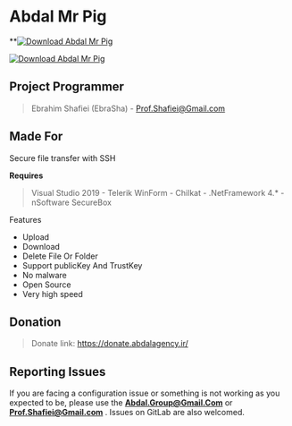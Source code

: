 # Abdal Mr Pig
**[![Download Abdal Mr Pig](https://img.shields.io/sourceforge/dt/abdal-mr-pig.svg)](https://sourceforge.net/projects/abdal-mr-pig/files/latest/download)

[![Download Abdal Mr Pig](https://a.fsdn.com/con/app/sf-download-button)](https://sourceforge.net/projects/abdal-mr-pig/files/latest/download)
## Project Programmer
> Ebrahim Shafiei (EbraSha) - Prof.Shafiei@Gmail.com

## Made For

Secure file transfer with SSH


**Requires**
> Visual Studio 2019 - Telerik WinForm - Chilkat - .NetFramework 4.* - nSoftware SecureBox
>


Features

- Upload
- Download
- Delete File Or Folder
- Support publicKey And TrustKey
- No malware
- Open Source
- Very high speed

## Donation
> Donate link: https://donate.abdalagency.ir/


## Reporting Issues

If you are facing a configuration issue or something is not working as you expected to be, please use the **Abdal.Group@Gmail.Com** or **Prof.Shafiei@Gmail.com** . Issues on GitLab are also welcomed.
